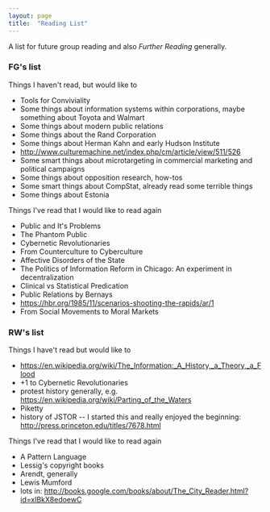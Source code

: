 ```yaml
---
layout: page
title:  "Reading List"
---
```


A list for future group reading and also _Further Reading_ generally.

### FG's list  

Things I haven't read, but would like to

- Tools for Conviviality
- Some things about information systems within corporations, maybe something about Toyota and Walmart 
- Some things about modern public relations
- Some things about the Rand Corporation
- Some things about Herman Kahn and early Hudson Institute
- http://www.culturemachine.net/index.php/cm/article/view/511/526
- Some smart things about microtargeting in commercial marketing and political campaigns
- Some things about opposition research, how-tos
- Some smart things about CompStat, already read some terrible things
- Some things about Estonia

Things I've read that I would like to read again  

- Public and It's Problems
- The Phantom Public
- Cybernetic Revolutionaries
- From Counterculture to Cyberculture
- Affective Disorders of the State
- The Politics of Information Reform in Chicago: An experiment in decentralization
- Clinical vs Statistical Predication
- Public Relations by Bernays
- https://hbr.org/1985/11/scenarios-shooting-the-rapids/ar/1
- From Social Movements to Moral Markets  

### RW's list 

Things I have't read but would like to

- https://en.wikipedia.org/wiki/The_Information:_A_History,_a_Theory,_a_Flood
- +1 to Cybernetic Revolutionaries
- protest history generally, e.g. https://en.wikipedia.org/wiki/Parting_of_the_Waters
- Piketty 
- history of JSTOR -- I started this and really enjoyed the beginning: http://press.princeton.edu/titles/7678.html

Things I've read that I would like to read again 

- A Pattern Language 
- Lessig's copyright books 
- Arendt, generally 
- Lewis Mumford 
- lots in: http://books.google.com/books/about/The_City_Reader.html?id=xIBkX8edoewC
